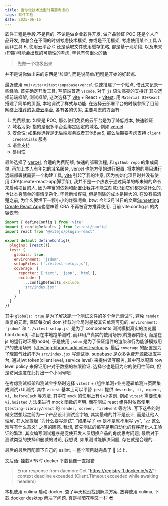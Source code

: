 ```yaml
---
title: 当你做技术选型时需要考虑的
tags: 软件工程
date: 2025-06-16
---
```


软件工程是手段,不是目的. 不论是做企业软件开发, 做产品验证 POC 还是个人产品开发, 你总会在不同的时刻考虑技术框架, 亦或是不用框架; 考虑使用某个工具 A 而非工具 B, 使用云平台 C 还是读取文件使用缓存策略, 都是基于现阶段, 以及未来(短期)可能会出现的可能性的考虑. 毕竟有句很火的话
> 先做一个垃圾出来

并不是说你做出来的东西是“垃圾”, 而是说简单/粗糙是开始的好起点.

最近使用 `mui+vite+vitest+supabase+vercel` 快速搭建了一个站点, 借此来记录一些经验.
首先确定开发工具, 写前端首选 `vscode`, 对于 `js` 语法高亮的支持好
其次选择前端框架, 测试框架, 这次选择了 [vite](https://vite.dev/) + React + [vitest](https://vitest.dev/). 用 `Material UI+React` 搭建了简单的页面, 本地调试了样式与功能.
在选择云部署平台的时候参照了目前网络上[推荐的免费云平台](https://gist.github.com/imba-tjd/d73258f0817255dbe77d64d40d985e76), 各有各的优劣, 主要考虑的方面有:
1. 免费额度: 如果是 POC, 那么使用免费的云平台是为了降低成本, 快速验证
2. 域名污染: 指的是很多平台会绑定固定的域名, 例如 [vercel](https://vercel.com/home)
3. 安全性: 如果你选择是无后端服务或者其他BaaS, 那么后期要考虑支持 `client credentials` 服务
4. 语言支持
5. 易用性

最终选择了 [vercel](https://vercel.com/home), 合适的免费配额, 快速的部署流程, 和 `github repo` 的集成简单, 再加上本人有年包的域名服务, vercel 也能方便的进行配置.
将本地的项目进行远端部署就需要一个构建工具, [vite](https://vite.dev/) 引起了我的注意, 因为初始化项目时并没有使用 CRA(create-react-app脚手架), 我并不是一个热衷于通过简单的却未知的命令来启动项目的人, 因为丰富的依赖和配置让我并不能立刻意识到它们都是做什么的, 也让本身简单的事情复杂化. 毕竟新增容易, 但是删除的成本是巨大的. 在没有搞清楚之前, 为什么要埋下一颗小小的炸弹呢😄, btw: 今年2月14日的文章[Sunsetting Create React App](https://react.dev/blog/2025/02/14/sunsetting-create-react-app)也意味着 CRA 不再被官方推荐使用.
目前 vite.config.js 的内容仅有:

```js
import { defineConfig } from 'vite'
import { configDefaults } from 'vitest/config'
import react from '@vitejs/plugin-react'

export default defineConfig({
  plugins: [react()],
  test: {
    globals: true,
    environment: 'jsdom',
    setupFiles: ['./vitest-setup.js'],
    coverage: {
      reporter: ['text', 'json', 'html'],
      exclude: [
        ...configDefaults.exclude,
        'src/index.jsx'
      ]
    }
  }
})
```
其中 `globals: true` 是为了解决跑一个测试文件的多个单元测试时, 避免 `render` 重复的元素, 保证每次的 dom 挂载时全局时是被其它单测可见的. `environment: 'jsdom'` 和 `'./vitest-setup.js'` 是为了 components 测试模拟真实的浏览器html dom树. 项目在本地跑单测时, 而非用户真实的使用场景(浏览器内部), 而是在 js 的运行时环境(node), 于是使用 `jsdom` 是为了保证组件的渲染和行为能够模拟用户的使用场景. 见[testing-library: add vitest-setup.js](https://testing-library.com/docs/svelte-testing-library/setup/#vitest).
最后 `coverage` 的配置是为了理直气壮的不为 `src/index.jsx` 写测试😉.
[supabase](https://supabase.com/) 是众多免费开源数据库平台, 通过jwt token(client level, service level) 来提供读写服务, 其中可以配置 row level policy 来保证用户对于数据的权限验证. 选择它也是因为它的使用性简单, 但是访问速度在此打出一个小问号吧.

在考虑测试框架和测试金字塔时选择 `vitest` + (组件单测+业务逻辑单测)+页面集成测试+UI测试.
其中 `vitest` 基本上可以平替 `jest`: 提供 `describe, it, expect, vi, beforeEach` 等方法. 其中在 `mock` 的使用上有小小差别. 例如 `vitest` 需要使用 `vi.hoisted` 方法来进行 mock 函数的声明.
而在测试 react 组件时依然使用 `@testing-library/react` 的 `render, screen, fireEvent` 等方法.
写下这些的时候突然想起之前为一个产品设计测试金字塔, 其实最难的并不是设计, 而是让他人理解, 在大家提起 “为什么要写测试”, “如果写了 xx 是不是就不用写 yy", "zz 这么难写有什么意义" 之类的困惑. 我想, 首先测试的编写是用自动化的程序简化人工验证的繁琐, 其次编写测试程序是促使开发人员切换产品的角度思考问题; 最后对于测试类型的抉择和删减的讨论, 我想说, 如果测试能解决问题, 存在就是合理的.

最后的最后再配置下自己的 eslint, 一整个项目就完备了 🎉
以上.

文后话:
挂载VPN时 docker 下载镜像一直报错
> Error response from daemon: Get "https://registry-1.docker.io/v2/": context deadline exceeded (Client.Timeout exceeded while awaiting headers)

本机使用 colima 启动 docker, 查了半天也没找到解决方案, 放弃使用 colima, 下载 docker desktop 解决了问题. 真是柳暗花明又一村 😎
